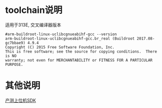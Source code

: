 # toolchain说明

适用于313E, 交叉编译器版本
```shell
#arm-buildroot-linux-uclibcgnueabihf-gcc --version
arm-buildroot-linux-uclibcgnueabihf-gcc.br_real (Buildroot 2017.08-gc7bbae9) 4.9.4
Copyright (C) 2015 Free Software Foundation, Inc.
This is free software; see the source for copying conditions.  There is NO
warranty; not even for MERCHANTABILITY or FITNESS FOR A PARTICULAR PURPOSE.

```

# 其他说明

[产测上位机SDK](https://github.com/TuyaInc/TUYA_PTS_SDK/)
